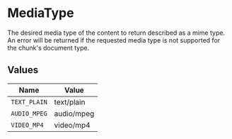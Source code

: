# MediaType

The desired media type of the content to return described as a mime type. An error will be returned if the requested media type is not supported for the chunk's document type.


## Values

| Name         | Value        |
| ------------ | ------------ |
| `TEXT_PLAIN` | text/plain   |
| `AUDIO_MPEG` | audio/mpeg   |
| `VIDEO_MP4`  | video/mp4    |